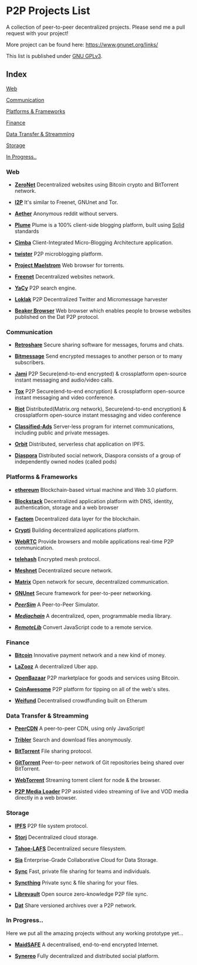 # P2P Projects List

A collection of peer-to-peer decentralized projects.
Please send me a pull request with your project!

More project can be found here: https://www.gnunet.org/links/

This list is published under [GNU GPLv3](LICENSE).

## Index

[Web](#web)

[Communication](#communication)

[Platforms & Frameworks](#platforms--frameworks)

[Finance](#finance)

[Data Transfer & Streamming](#data-transfer--streamming)

[Storage](#storage)

[In Progress..](#in-progress)


### Web

* [**ZeroNet**](https://github.com/HelloZeroNet/ZeroNet)
Decentralized websites using Bitcoin crypto and BitTorrent network.

* [**I2P**](http://i2pproject.net)
It's similar to Freenet, GNUnet and Tor.

* [**Aether**](http://getaether.net/)
Anonymous reddit without servers.

* [**Plume**](https://github.com/deiu/solid-plume/)
Plume is a 100% client-side blogging platform, built using [Solid](https://solid.mit.edu/) standards

* [**Cimba**](https://github.com/linkeddata/cimba/)
Client-Integrated Micro-Blogging Architecture application.

* [**twister**](http://twister.net.co/)
P2P microblogging platform.

* [**Project Maelstrom**](http://project-maelstrom.bittorrent.com/)
Web browser for torrents.

* [**Freenet**](https://freenetproject.org/)
Decentralized websites network.

* [**YaCy**](http://yacy.net/en/index.html)
P2P search engine.

* [**Loklak**](http://loklak.org/)
P2P Decentralized Twitter and Micromessage harvester

* [**Beaker Browser**](https://beakerbrowser.com/)
Web browser which enables people to browse websites published on the Dat P2P protocol.

### Communication

* [**Retroshare**](http://retroshare.sourceforge.net/)
Secure sharing software for messages, forums and chats.

* [**Bitmessage**](https://bitmessage.org/wiki/Main_Page)
Send encrypted messages to another person or to many subscribers.

* [**Jami**](https://jami.net/)
P2P Secure(end-to-end encrypted) & crossplatform open-source instant messaging and audio/video calls.

* [**Tox**](https://tox.chat/)
P2P Secure(end-to-end encryption) & crossplatform open-source instant messaging and video conference.

* [**Riot**](https://about.riot.im/)
Distributed(Matrix.org network), Secure(end-to-end encryption) & crossplatform open-source instant messaging and video conference

* [**Classified-Ads**](https://github.com/operatornormal/classified-ads/)
Server-less program for internet communications, including public and private messages.

* [**Orbit**](https://github.com/haadcode/orbit)
Distributed, serverless chat application on IPFS.

* [**Diaspora**](https://diasporafoundation.org/)
Distributed social network, Diaspora consists of a group of independently owned nodes (called pods)


### Platforms & Frameworks

* [**ethereum**](https://www.ethereum.org/)
Blockchain-based virtual machine and Web 3.0 platform.

* [**Blockstack**](https://blockstack.org)
Decentralized application platform with DNS, identity, authentication, storage and a web browser

* [**Factom**](http://factom.org/)
Decentralized data layer for the blockchain.

* [**Crypti**](https://crypti.me/)
Building decentralized applications platform.

* [**WebRTC**](http://www.webrtc.org/)
Provide browsers and mobile applications real-time P2P communication.

* [**telehash**](http://telehash.org/)
Encrypted mesh protocol.

* [**Meshnet**](https://projectmeshnet.org/)
Decentralized secure network.

* [**Matrix**](https://matrix.org/blog/)
Open network for secure, decentralized communication.

* [**GNUnet**](https://gnunet.org/)
Secure framework for peer-to-peer networking.

* [***PeerSim***](http://peersim.sourceforge.net/)
A Peer-to-Peer Simulator.

* [***Mediachain***](http://mediachain.io/)
A decentralized, open, programmable media library.

* [***RemoteLib***](https://github.com/remotelib/remote-lib)
Convert JavaScript code to a remote service.


### Finance

* [**Bitcoin**](https://bitcoin.org/en/)
Innovative payment network and a new kind of money.

* [**LaZooz**](http://lazooz.org/)
A decentralized Uber app.

* [**OpenBazaar**](https://openbazaar.org/)
P2P marketplace for goods and services using Bitcoin.

* [**CoinAwesome**](http://coinawesome.com/)
P2P platform for tipping on all of the web's sites.

* [**Weifund**](http://weifund.io/)
Decentralised crowdfunding built on Etherum



### Data Transfer & Streamming

* [**PeerCDN**](http://peercdn.com)
A peer-to-peer CDN, using only JavaScript!

* [**Tribler**](https://www.tribler.org/howto.html)
Search and download files anonymously.

* [**BitTorrent**](http://www.bittorrent.com/)
File sharing protocol.

* [**GitTorrent**](https://github.com/cjb/GitTorrent)
Peer-to-peer network of Git repositories being shared over BitTorrent.

* [**WebTorrent**](https://github.com/feross/webtorrent)
Streaming torrent client for node & the browser.

* [**P2P Media Loader**](https://github.com/Novage/p2p-media-loader)
P2P assisted video streaming of live and VOD media directly in a web browser.

### Storage

* [**IPFS**](http://ipfs.io/)
P2P file system protocol.

* [**Storj**](http://storj.io/)
Decentralized cloud storage.

* [**Tahoe-LAFS**](https://tahoe-lafs.org/)
Decentralized secure filesystem.

* [**Sia**](http://sia.tech/)
Enterprise-Grade Collaborative Cloud for Data Storage.

* [**Sync**](https://www.getsync.com/)
Fast, private file sharing for teams and individuals.

* [**Syncthing**](https://syncthing.net/)
Private sync & file sharing for your files.

* [**Librevault**](https://librevault.com/)
Open source zero-knowledge P2P file sync.

* [**Dat**](https://datproject.org/)
Share versioned archives over a P2P network.

### In Progress..

Here we put all the amazing projects without any working prototype yet...

* [**MaidSAFE**](http://maidsafe.net/)
A decentralised, end-to-end encrypted Internet.

* [**Synereo**](http://www.synereo.com/)
Fully decentralized and distributed social platform.
